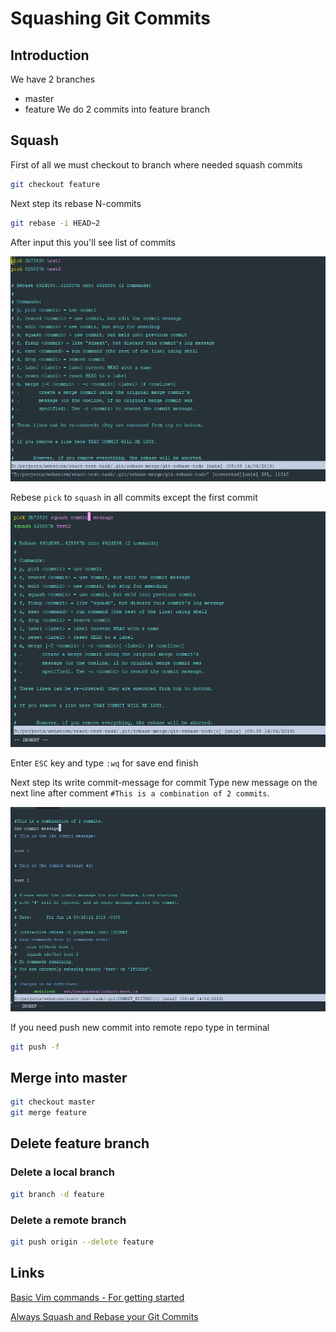 # Squashing Git Commits

## Introduction

We have 2 branches
* master
* feature
We do 2 commits into feature branch

## Squash

First of all we must checkout to branch where needed squash commits

```bash
git checkout feature
```

Next step its rebase N-commits

```bash
git rebase -i HEAD~2
```

After input this you'll see list of commits

![](./assets/rebase-commits.PNG)

Rebese `pick` to `squash` in all commits except the first commit

![](./assets/squash-input.PNG)

Enter `ESC` key and type `:wq` for save end finish

Next step its write commit-message for commit
Type new message on the next line after comment `#This is a combination of 2 commits`.

![](./assets/enter-commit-message.PNG)

If you need push new commit into remote repo type in terminal 

```bash
git push -f
```

## Merge into master

```bash
git checkout master
git merge feature
```

## Delete feature branch 

### Delete a local branch

```bash
git branch -d feature
```
### Delete a remote branch
```bash
git push origin --delete feature
```

## Links 

[Basic Vim commands - For getting started](https://coderwall.com/p/adv71w/basic-vim-commands-for-getting-started)

[Always Squash and Rebase your Git Commits](https://blog.carbonfive.com/2017/08/28/always-squash-and-rebase-your-git-commits/)

